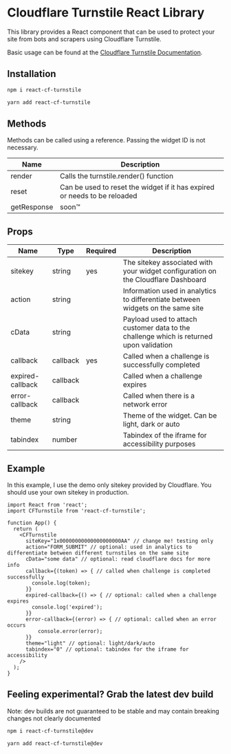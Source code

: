 # Cloudflare Turnstile React Library

This library provides a React component that can be used to protect your site from bots and scrapers using Cloudflare Turnstile.

Basic usage can be found at the [Cloudflare Turnstile Documentation](https://developers.cloudflare.com/turnstile/).

## Installation

```bash
npm i react-cf-turnstile
```
```bash
yarn add react-cf-turnstile
```

## Methods
Methods can be called using a reference. Passing the widget ID is not necessary.

| Name        | Description                                                               |
|-------------|---------------------------------------------------------------------------|
| render      | Calls the turnstile.render() function                                     |
| reset       | Can be used to reset the widget if it has expired or needs to be reloaded |
| getResponse | soon™                                                                     |


## Props

| Name             | Type     | Required | Description                                                                             | 
|------------------|----------|----------|-----------------------------------------------------------------------------------------|
| sitekey          | string   | yes      | The sitekey associated with your widget configuration on the Cloudflare Dashboard       |
| action           | string   |          | Information used in analytics to differentiate between widgets on the same site         |
| cData            | string   |          | Payload used to attach customer data to the challenge which is returned upon validation |
| callback         | callback | yes      | Called when a challenge is successfully completed                                       |
| expired-callback | callback |          | Called when a challenge expires                                                         |
| error-callback   | callback |          | Called when there is a network error                                                    |
| theme            | string   |          | Theme of the widget. Can be light, dark or auto                                         |
| tabindex         | number   |          | Tabindex of the iframe for accessibility purposes                                       |



## Example
In this example, I use the demo only sitekey provided by Cloudflare. You should use your own sitekey in production.

```tsx
import React from 'react';
import CFTurnstile from 'react-cf-turnstile';

function App() {
  return (
    <CFTurnstile
      siteKey="1x00000000000000000000AA" // change me! testing only
      action="FORM_SUBMIT" // optional: used in analytics to differentiate between different turnstiles on the same site
      cData="some data" // optional: read cloudflare docs for more info
      callback={(token) => { // called when challenge is completed successfully
        console.log(token);
      }}
      expired-callback={() => { // optional: called when a challenge expires
        console.log('expired');
      }}
      error-callback={(error) => { // optional: called when an error occurs
          console.error(error);
      }}
      theme="light" // optional: light/dark/auto
      tabindex="0" // optional: tabindex for the iframe for accessibility
    />
  );
}
```

## Feeling experimental? Grab the latest dev build

Note: dev builds are not guaranteed to be stable and may contain breaking changes not clearly documented

```bash
npm i react-cf-turnstile@dev
```
```bash
yarn add react-cf-turnstile@dev
```
